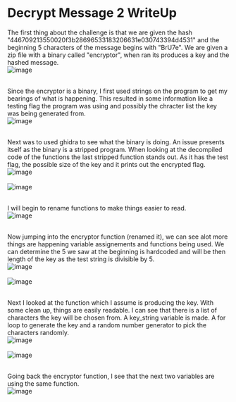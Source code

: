 # Decrypt Message 2 WriteUp

The first thing about the challenge is that we are given the hash "446709213550020f3b28696533183206631e030743394d4531" and the beginning 5 characters of the message begins with "BrU7e". We are given a zip file with a binary called "encryptor", when ran its produces a key and the hashed message.</br>
![image](https://github.com/ShadowBringer007/CTF_Repository/assets/47370367/1600d66f-3544-4b9b-8e84-3234dc1ef667) </br>
</br>

Since the encryptor is a binary, I first used strings on the program to get my bearings of what is happening. This resulted in some information like a testing flag the program was using and possibly the chracter list the key was being generated from. </br>
![image](https://github.com/ShadowBringer007/CTF_Repository/assets/47370367/f23e6e10-1d16-47af-9708-7d27a282e1cd) </br>
</br>

Next was to used ghidra to see what the binary is doing. An issue presents itself as the binary is a stripped program. When looking at the decompiled code of the functions the last stripped function stands out. As it has the test flag, the possible size of the key and it prints out the encrypted flag.</br>
![image](https://github.com/ShadowBringer007/CTF_Repository/assets/47370367/f2dd9774-8242-40bd-bc93-7804d59af836)</br>
</br>
![image](https://github.com/ShadowBringer007/CTF_Repository/assets/47370367/d954f073-1207-4cfe-9b71-3c8cc02088c5)</br>
</br>

I will begin to rename functions to make things easier to read.</br>
![image](https://github.com/ShadowBringer007/CTF_Repository/assets/47370367/af99ac14-8230-484c-be48-d437a04edbeb)</br>
</br>

Now jumping into the encryptor function (renamed it), we can see alot more things are happening variable assignements and functions being used. We can determine the 5 we saw at the beginning is hardcoded and will be then length of the key as the test string is divisible by 5.</br>
![image](https://github.com/ShadowBringer007/CTF_Repository/assets/47370367/8a1f6125-bc0f-4d91-bee1-4d22f4db409d)</br>
</br>
![image](https://github.com/ShadowBringer007/CTF_Repository/assets/47370367/b4af11d2-8329-43ff-990a-05e1d8ca417f)</br>
</br>

Next I looked at the function which I assume is producing the key. With some clean up, things are easily readable. I can see that there is a list of characters the key will be chosen from. A key_string variable is made. A for loop to generate the key and a random number generator to pick the characters randomly.</br> 
![image](https://github.com/ShadowBringer007/CTF_Repository/assets/47370367/3edee005-e675-42dd-8fff-2ead4f8c9a03)</br>
</br>
![image](https://github.com/ShadowBringer007/CTF_Repository/assets/47370367/ba50dbf5-7cb4-4bb4-b9d5-d52e2b42e41d)</br>
</br>

Going back the encryptor function, I see that the next two variables are using the same function. </br>
![image](https://github.com/ShadowBringer007/CTF_Repository/assets/47370367/dbef93b4-067e-46da-9e17-1aec501cecaf)</br>


